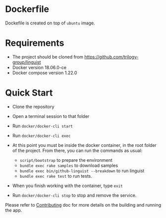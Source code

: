 # Dockerfile
 Dockefile is created on top of `ubuntu` image.
 # Requirements
 - The project should be cloned from https://github.com/trilogy-group/linguist
 - Docker version 18.06.0-ce
 - Docker compose version 1.22.0
  
# Quick Start
- Clone the repository
- Open a terminal session to that folder
- Run `docker/docker-cli start`
- Run `docker/docker-cli exec`
- At this point you must be inside the docker container, in the root folder of the project. From there, you can run the commands as usual:
	- `script/bootstrap` to prepare the environment
	- `bundle exec rake samples` to download samples
	- `bundle exec bin/github-linguist --breakdown` to run linguist
	- `bundle exec rake test` to run tests.
	
- When you finish working with the container, type `exit`
- Run `docker/docker-cli stop` to stop and remove the service.
 
 Please refer to [Contributing](../CONTRIBUTING.md) doc for more details on the building and running the app.
